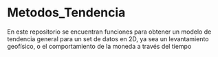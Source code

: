 # Metodos_Tendencia
En este repositorio se encuentran funciones para obtener un modelo de tendencia general para un set de datos en 2D, ya sea un levantamiento geofísico, o el comportamiento de la moneda a través del tiempo
